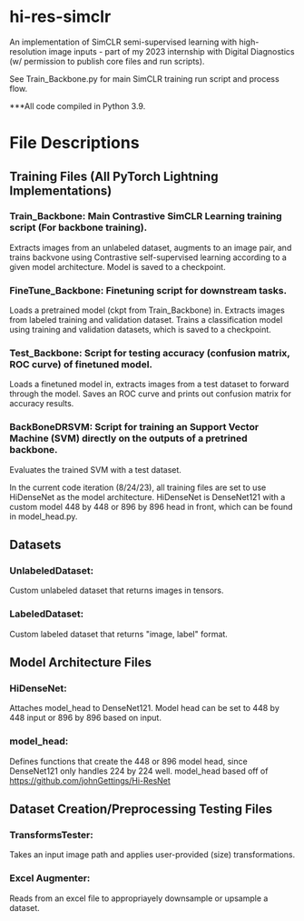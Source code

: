 # hi-res-simclr
An implementation of SimCLR semi-supervised learning with high-resolution image inputs - part of my 2023 internship with Digital Diagnostics (w/ permission to publish core files and run scripts).


See Train_Backbone.py for main SimCLR training run script and process flow.



***All code compiled in Python 3.9.

# File Descriptions

## Training Files (All PyTorch Lightning Implementations)

### Train_Backbone: Main Contrastive SimCLR Learning training script (For backbone training).
Extracts images from an unlabeled dataset, augments to an image pair, and trains backvone using Contrastive self-supervised learning according to a given model architecture. Model is saved to a checkpoint.

### FineTune_Backbone: Finetuning script for downstream tasks.
Loads a pretrained model (ckpt from Train_Backbone) in. Extracts images from labeled training and validation dataset. 
Trains a classification model using training and validation datasets, which is saved to a checkpoint. 

### Test_Backbone: Script for testing accuracy (confusion matrix, ROC curve) of finetuned model.
Loads a finetuned model in, extracts images from a test dataset to forward through the model. Saves an ROC curve and prints out confusion matrix for accuracy results.

### BackBoneDRSVM: Script for training an Support Vector Machine (SVM) directly on the outputs of a pretrined backbone.
Evaluates the trained SVM with a test dataset.

In the current code iteration (8/24/23), all training files are set to use HiDenseNet as the model architecture.
HiDenseNet is DenseNet121 with a custom model 448 by 448 or 896 by 896 head in front, which can be found in model_head.py.

## Datasets

### UnlabeledDataset: 
Custom unlabeled dataset that returns images in tensors. 

### LabeledDataset: 
Custom labeled dataset that returns "image, label" format.


## Model Architecture Files


### HiDenseNet: 
Attaches model_head to DenseNet121. Model head can be set to 448 by 448 input or 896 by 896 based on input.

### model_head: 
Defines functions that create the 448 or 896 model head, since DenseNet121 only handles 224 by 224 well.
model_head based off of https://github.com/johnGettings/Hi-ResNet

## Dataset Creation/Preprocessing Testing Files

### TransformsTester: 
Takes an input image path and applies user-provided (size) transformations.  
### Excel Augmenter: 
Reads from an excel file to appropriayely downsample or upsample a dataset.
